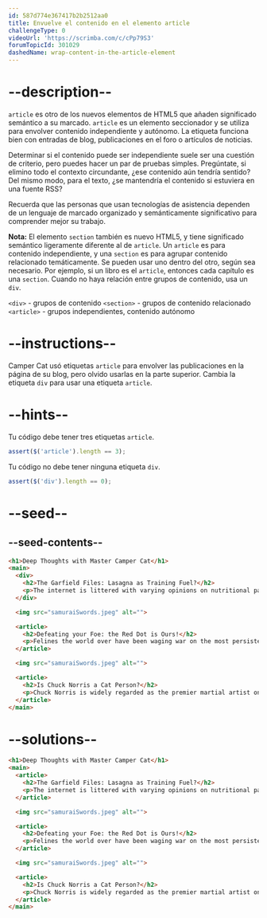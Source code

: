 ```yaml
---
id: 587d774e367417b2b2512aa0
title: Envuelve el contenido en el elemento article
challengeType: 0
videoUrl: 'https://scrimba.com/c/cPp79S3'
forumTopicId: 301029
dashedName: wrap-content-in-the-article-element
---
```


# --description--

`article` es otro de los nuevos elementos de HTML5 que añaden significado semántico a su marcado. `article` es un elemento seccionador y se utiliza para envolver contenido independiente y autónomo. La etiqueta funciona bien con entradas de blog, publicaciones en el foro o artículos de noticias.

Determinar si el contenido puede ser independiente suele ser una cuestión de criterio, pero puedes hacer un par de pruebas simples. Pregúntate, si elimino todo el contexto circundante, ¿ese contenido aún tendría sentido? Del mismo modo, para el texto, ¿se mantendría el contenido si estuviera en una fuente RSS?

Recuerda que las personas que usan tecnologías de asistencia dependen de un lenguaje de marcado organizado y semánticamente significativo para comprender mejor su trabajo.

**Nota:** El elemento `section` también es nuevo HTML5, y tiene significado semántico ligeramente diferente al de `article`. Un `article` es para contenido independiente, y una `section` es para agrupar contenido relacionado temáticamente. Se pueden usar uno dentro del otro, según sea necesario. Por ejemplo, si un libro es el `article`, entonces cada capítulo es una `section`. Cuando no haya relación entre grupos de contenido, usa un `div`.

`<div>` - grupos de contenido `<section>` - grupos de contenido relacionado `<article>` - grupos independientes, contenido autónomo

# --instructions--

Camper Cat usó etiquetas `article` para envolver las publicaciones en la página de su blog, pero olvido usarlas en la parte superior. Cambia la etiqueta `div` para usar una etiqueta `article`.

# --hints--

Tu código debe tener tres etiquetas `article`.

```js
assert($('article').length == 3);
```

Tu código no debe tener ninguna etiqueta `div`.

```js
assert($('div').length == 0);
```

# --seed--

## --seed-contents--

```html
<h1>Deep Thoughts with Master Camper Cat</h1>
<main>
  <div>
    <h2>The Garfield Files: Lasagna as Training Fuel?</h2>
    <p>The internet is littered with varying opinions on nutritional paradigms, from catnip paleo to hairball cleanses. But let's turn our attention to an often overlooked fitness fuel, and examine the protein-carb-NOM trifecta that is lasagna...</p>
  </div>

  <img src="samuraiSwords.jpeg" alt="">

  <article>
    <h2>Defeating your Foe: the Red Dot is Ours!</h2>
    <p>Felines the world over have been waging war on the most persistent of foes. This red nemesis combines both cunning stealth and lightning speed. But chin up, fellow fighters, our time for victory may soon be near...</p>
  </article>

  <img src="samuraiSwords.jpeg" alt="">

  <article>
    <h2>Is Chuck Norris a Cat Person?</h2>
    <p>Chuck Norris is widely regarded as the premier martial artist on the planet, and it's a complete coincidence anyone who disagrees with this fact mysteriously disappears soon after. But the real question is, is he a cat person?...</p>
  </article>
</main>
```

# --solutions--

```html
<h1>Deep Thoughts with Master Camper Cat</h1>
<main>
  <article>
    <h2>The Garfield Files: Lasagna as Training Fuel?</h2>
    <p>The internet is littered with varying opinions on nutritional paradigms, from catnip paleo to hairball cleanses. But let's turn our attention to an often overlooked fitness fuel, and examine the protein-carb-NOM trifecta that is lasagna...</p>
  </article>

  <img src="samuraiSwords.jpeg" alt="">

  <article>
    <h2>Defeating your Foe: the Red Dot is Ours!</h2>
    <p>Felines the world over have been waging war on the most persistent of foes. This red nemesis combines both cunning stealth and lightning speed. But chin up, fellow fighters, our time for victory may soon be near...</p>
  </article>

  <img src="samuraiSwords.jpeg" alt="">

  <article>
    <h2>Is Chuck Norris a Cat Person?</h2>
    <p>Chuck Norris is widely regarded as the premier martial artist on the planet, and it's a complete coincidence anyone who disagrees with this fact mysteriously disappears soon after. But the real question is, is he a cat person?...</p>
  </article>
</main>
```
